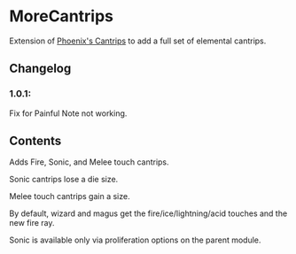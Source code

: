 # MoreCantrips

Extension of [Phoenix's Cantrips](https://github.com/pheonix99/PhoenixsCantrips) to add a full set of elemental cantrips.

## Changelog

### 1.0.1:
Fix for Painful Note not working.

## Contents

Adds Fire, Sonic, and Melee touch cantrips.

Sonic cantrips lose a die size.

Melee touch cantrips gain a size.

By default, wizard and magus get the fire/ice/lightning/acid touches and the new fire ray.

Sonic is available only via proliferation options on the parent module.
